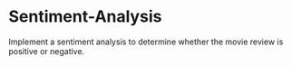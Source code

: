 # Sentiment-Analysis
Implement a sentiment analysis to determine whether the movie review is positive or negative.
